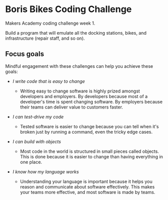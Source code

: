 # Boris Bikes Coding Challenge

Makers Academy coding challenge week 1.

Build a program that will emulate all the docking stations, bikes, and infrastructure (repair staff, and so on).

## Focus goals

Mindful engagement with these challenges can help you achieve these goals:

- _I write code that is easy to change_

  - Writing easy to change software is highly prized amongst developers and employers. By developers because most of a developer's time is spent changing software. By employers because their teams can deliver value to customers faster.

- _I can test-drive my code_

  - Tested software is easier to change because you can tell when it's broken just by running a command, even the tricky edge cases.

- _I can build with objects_

  - Most code in the world is structured in small pieces called objects. This is done because it is easier to change than having everything in one place.

- _I know how my language works_
  - Understanding your language is important because it helps you reason and communicate about software effectively. This makes your teams more effective, and most software is made by teams.

